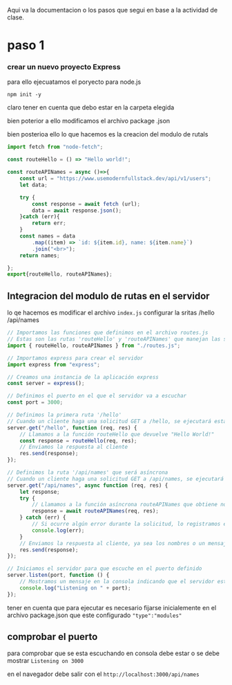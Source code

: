 Aqui va la documentacion o los pasos que segui en base a la actividad de clase.

# paso 1

### crear un nuevo proyecto Express
para ello ejecuatamos el poryecto para node.js

```npm init -y```

claro tener en cuenta que debo estar en la carpeta elegida

bien poterior a ello modificamos el archivo package .json

bien posterioa ello lo que hacemos es la creacion del modulo de rutals
```js
import fetch from "node-fetch";

const routeHello = () => "Hello world!";

const routeAPINames = async ()=>{
    const url = "https://www.usemodernfullstack.dev/api/v1/users";
    let data;

    try {
        const response = await fetch (url);
        data = await response.json();
    }catch (err){
        return err;
    }
    const names = data
        .map((item) => `id: ${item.id}, name: ${item.name}`)
        .join("<br>");
    return names;

};
export{routeHello, routeAPINames};


```

## Integracion del modulo de rutas en el servidor
lo qe hacemos es modificar el archivo `index.js` configurar la sritas /hello /api/names

```js
// Importamos las funciones que definimos en el archivo routes.js
// Estas son las rutas 'routeHello' y 'routeAPINames' que manejan las solicitudes.
import { routeHello, routeAPINames } from "./routes.js";

// Importamos express para crear el servidor
import express from "express";

// Creamos una instancia de la aplicación express
const server = express();

// Definimos el puerto en el que el servidor va a escuchar
const port = 3000;

// Definimos la primera ruta '/hello'
// Cuando un cliente haga una solicitud GET a /hello, se ejecutará esta función
server.get("/hello", function (req, res) {
    // Llamamos a la función routeHello que devuelve "Hello World!"
    const response = routeHello(req, res);
    // Enviamos la respuesta al cliente
    res.send(response);
});

// Definimos la ruta '/api/names' que será asíncrona
// Cuando un cliente haga una solicitud GET a /api/names, se ejecutará esta función
server.get("/api/names", async function (req, res) {
    let response;
    try {
        // Llamamos a la función asíncrona routeAPINames que obtiene nombres desde una API externa
        response = await routeAPINames(req, res);
    } catch (err) {
        // Si ocurre algún error durante la solicitud, lo registramos en la consola
        console.log(err);
    }
    // Enviamos la respuesta al cliente, ya sea los nombres o un mensaje de error si algo salió mal
    res.send(response);
});

// Iniciamos el servidor para que escuche en el puerto definido
server.listen(port, function () {
    // Mostramos un mensaje en la consola indicando que el servidor está corriendo
    console.log("Listening on " + port);
});

```

tener en cuenta que para ejecutar es necesario fijarse inicialemente en el archivo package.json que este configurado `"type":"modules"` 

## comprobar el puerto
para comprobar que se esta escuchando en consola debe estar o se debe mostrar `Listening on 3000`

en el navegador debe salir con el `http://localhost:3000/api/names`

